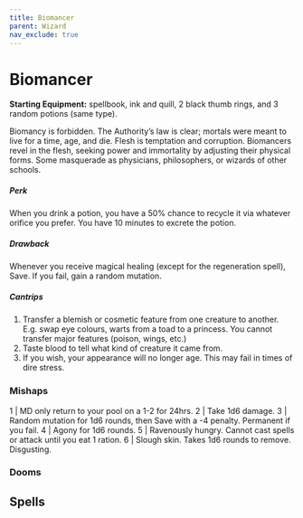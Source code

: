 ```yaml
---
title: Biomancer
parent: Wizard
nav_exclude: true
---
```

# Biomancer

**Starting Equipment:** spellbook, ink and quill, 2 black thumb rings,
and 3 random potions (same type).

Biomancy is forbidden. The Authority’s law is clear; mortals were
meant to live for a time, age, and die. Flesh is temptation and
corruption. Biomancers revel in the flesh, seeking power and
immortality by adjusting their physical forms. Some masquerade
as physicians, philosophers, or wizards of other schools.

##### Perk
When you drink a potion, you have a 50% chance to recycle it
via whatever orifice you prefer. You have 10 minutes to excrete
the potion.
##### Drawback
Whenever you receive magical healing (except for the
regeneration spell), Save. If you fail, gain a random mutation.
##### Cantrips

1. Transfer a blemish or cosmetic feature from one creature to another. E.g. swap eye colours, warts from a toad to a princess.  You cannot transfer major features (poison, wings, etc.)
2. Taste blood to tell what kind of creature it came from.
3. If you wish, your appearance will no longer age. This may fail in times of dire stress.

### Mishaps

1 | MD only return to your pool on a 1-2 for 24hrs.
2 | Take 1d6 damage.
3 | Random mutation for 1d6 rounds, then Save with a -4 penalty. Permanent if you fail.
4 | Agony for 1d6 rounds.
5 | Ravenously hungry. Cannot cast spells or attack until you eat 1 ration.
6 | Slough skin. Takes 1d6 rounds to remove. Disgusting.

### Dooms

## Spells

